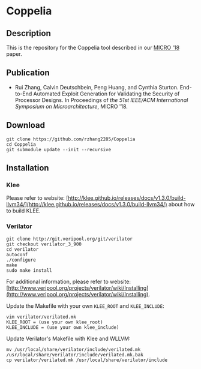 # Coppelia
## Description
This is the repository for the Coppelia tool described in our [MICRO '18](https://cs.unc.edu/~rzhang/files/MICRO2018.pdf) paper.

## Publication
* Rui Zhang, Calvin Deutschbein, Peng Huang, and Cynthia Sturton. 
End-to-End Automated Exploit Generation for Validating the Security of Processor Designs. 
In Proceedings of *the 51st IEEE/ACM International Symposium on Microarchitecture*, MICRO '18.

## Download
```
git clone https://github.com/rzhang2285/Coppelia
cd Coppelia
git submodule update --init --recursive
```

## Installation
### Klee
Please refer to website: [http://klee.github.io/releases/docs/v1.3.0/build-llvm34/](http://klee.github.io/releases/docs/v1.3.0/build-llvm34/) about 
how to build KLEE.

### Verilator
```
git clone http://git.veripool.org/git/verilator
git checkout verilator_3_900
cd verilator
autoconf
./configure
make
sudo make install
```
For additional information, please refer to website: [http://www.veripool.org/projects/verilator/wiki/Installing](http://www.veripool.org/projects/verilator/wiki/Installing).

Update the Makefile with your own `KLEE_ROOT` and `KLEE_INCLUDE`:

```
vim verilator/verilated.mk
KLEE_ROOT = (use your own klee_root)
KLEE_INCLUDE = (use your own klee_include)
```

Update Verilator's Makefile with Klee and WLLVM:

```
mv /usr/local/share/verilator/include/verilated.mk /usr/local/share/verilator/include/verilated.mk.bak
cp verilator/verilated.mk /usr/local/share/verilator/include
```

